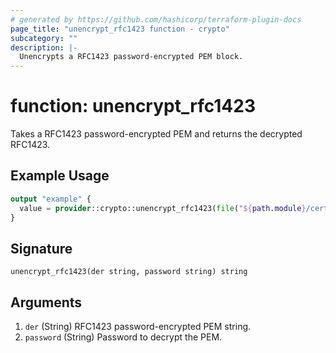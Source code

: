 ```yaml
---
# generated by https://github.com/hashicorp/terraform-plugin-docs
page_title: "unencrypt_rfc1423 function - crypto"
subcategory: ""
description: |-
  Unencrypts a RFC1423 password-encrypted PEM block.
---
```


# function: unencrypt_rfc1423

Takes a RFC1423 password-encrypted PEM and returns the decrypted RFC1423.

## Example Usage

```terraform
output "example" {
  value = provider::crypto::unencrypt_rfc1423(file("${path.module}/cert.key"), "test")
}
```

## Signature

<!-- signature generated by tfplugindocs -->
```text
unencrypt_rfc1423(der string, password string) string
```

## Arguments

<!-- arguments generated by tfplugindocs -->
1. `der` (String) RFC1423 password-encrypted PEM string.
1. `password` (String) Password to decrypt the PEM.
